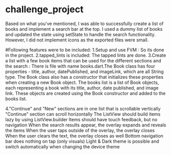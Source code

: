 # challenge_project
Based on what you've mentioned, I was  able to successfully create a list of books and implement a search bar at the top. I used a dummy list of books and updated the state using setState to handle the search functionality. However, I did not implement icons as the exported files were small.

#Following features were to  be included:
1.Setup and use FVM : So its done in the project.
2.tapped_lints is included: The tapped lints are done.
3.Create a list with a few book items that can be used for the different sections and the search : There is file with name books.dart.The Book class has four properties - title, author, datePublished, and imageLink, which are all String type. The Book class also has a constructor that initializes these properties when creating a new Book object.
The books list is a list of Book objects, each representing a book with its title, author, date published, and image link. These objects are created using the Book constructor and added to the books list.

4."Continue" and "New" sections are in one list that is scrollable vertically
 "Continue" section can scroll horizontally
 The ListView should build items lazy by using ListView.builder
 Items should have touch feedback, but no navigation
 When the search results appear, the overlay expands and reveals the items
 When the user taps outside of the overlay, the overlay closes
 When the user clears the text, the overlay closes as well
 Bottom navigation bar does nothing on tap (only visuals)
 Light & Dark theme is possible and switch automatically when changing the device theme

 
